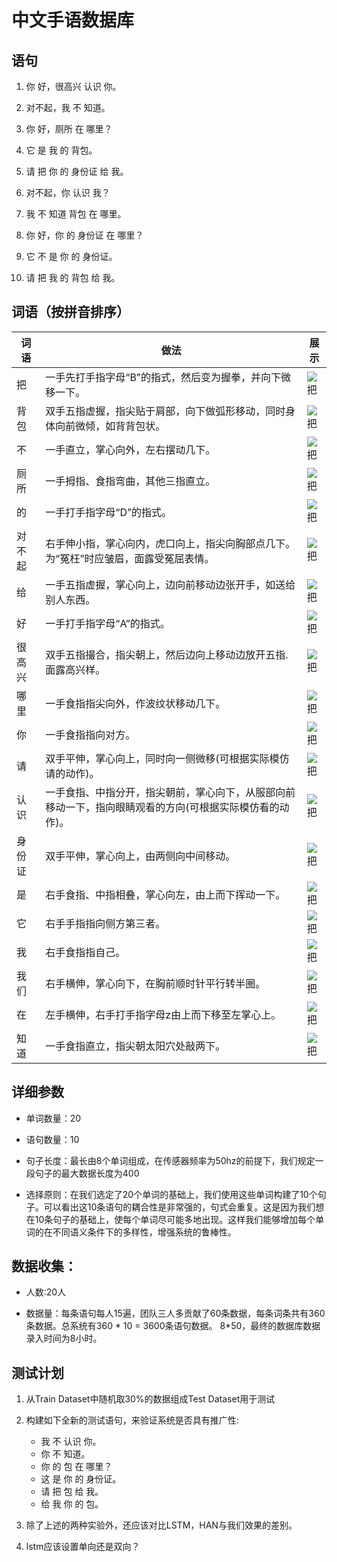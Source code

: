 # 中文手语数据库 #

语句
------------------
1. 你 好，很高兴 认识 你。

2. 对不起，我 不 知道。

3. 你 好，厕所 在 哪里？

4. 它 是 我 的 背包。

5. 请 把 你 的 身份证 给 我。

6. 对不起，你 认识 我？

7. 我 不 知道 背包 在 哪里。

8. 你 好，你 的 身份证 在 哪里？

9. 它 不 是 你 的 身份证。

10. 请 把 我 的 背包 给 我。

词语（按拼音排序）
------------------
词语 | 做法 | 展示
------------ | ------------- | -------------
把 | 一手先打手指字母“B”的指式，然后变为握拳，并向下微移一下。| ![把](https://github.com/JiaoMaWHU/deepSLR/blob/master/images/%E6%8A%8A.png)
背包 | 双手五指虚握，指尖贴于肩部，向下做弧形移动，同时身体向前微倾，如背背包状。| ![把]()
不 |一手直立，掌心向外，左右摆动几下。| ![把]()
厕所 | 一手拇指、食指弯曲，其他三指直立。| ![把]()
的 | 一手打手指字母“D”的指式。| ![把]()
对不起 | 右手伸小指，掌心向内，虎口向上，指尖向胸部点几下。为“冤枉”时应皱眉，面露受冤屈表情。| ![把]()
给 | 一手五指虚握，掌心向上，边向前移动边张开手，如送给别人东西。| ![把]()
好 | 一手打手指字母“A”的指式。| ![把]()
很高兴 | 双手五指撮合，指尖朝上，然后边向上移动边放开五指.面露高兴样。| ![把]()
哪里 | 一手食指指尖向外，作波纹状移动几下。| ![把]()
你 | 一手食指指向对方。| ![把]()
请 | 双手平伸，掌心向上，同时向一侧微移(可根据实际模仿请的动作)。| ![把]()
认识 | 一手食指、中指分开，指尖朝前，掌心向下，从服部向前移动一下，指向眼睛观看的方向(可根据实际模仿看的动作)。| ![把]()
身份证 | 双手平伸，掌心向上，由两侧向中间移动。| ![把]()
是 | 右手食指、中指相叠，掌心向左，由上而下挥动一下。| ![把]()
它 | 右手手指指向侧方第三者。| ![把]()
我 | 右手食指指自己。| ![把]()
我们 | 右手横伸，掌心向下，在胸前顺时针平行转半圈。| ![把]()
在 | 左手横伸，右手打手指字母z由上而下移至左掌心上。| ![把]()
知道 |一手食指直立，指尖朝太阳穴处敲两下。| ![把]()

详细参数
------------------
- 单词数量：20

- 语句数量：10

- 句子长度：最长由8个单词组成，在传感器频率为50hz的前提下，我们规定一段句子的最大数据长度为400

- 选择原则：在我们选定了20个单词的基础上，我们使用这些单词构建了10个句子。可以看出这10条语句的耦合性是非常强的，句式会重复。这是因为我们想在10条句子的基础上，使每个单词尽可能多地出现。这样我们能够增加每个单词的在不同语义条件下的多样性，增强系统的鲁棒性。

数据收集：
------------------
- 人数:20人

- 数据量：每条语句每人15遍，团队三人多贡献了60条数据，每条词条共有360条数据。总系统有360 * 10 = 3600条语句数据。  8*50，最终的数据库数据录入时间为8小时。

测试计划
------------------
1. 从Train Dataset中随机取30%的数据组成Test Dataset用于测试

2. 构建如下全新的测试语句，来验证系统是否具有推广性:
	- 我 不 认识 你。
	- 你 不 知道。
	- 你 的 包 在 哪里？
	- 这 是 你 的 身份证。
	- 请 把 包 给 我。
	- 给 我 你 的 包。
	
3. 除了上述的两种实验外，还应该对比LSTM，HAN与我们效果的差别。

4. lstm应该设置单向还是双向？




